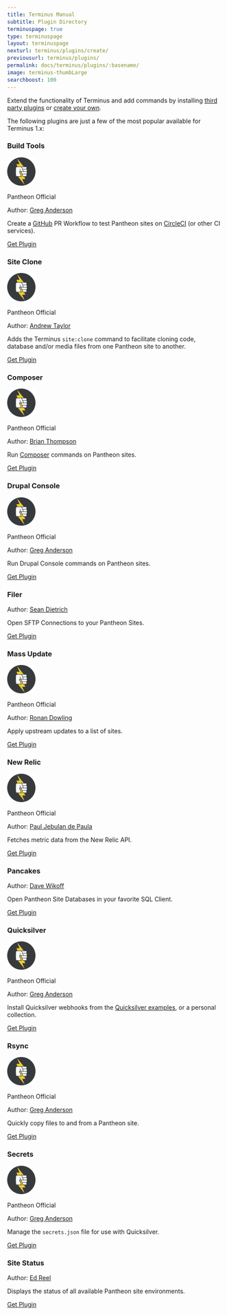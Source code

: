 ```yaml
---
title: Terminus Manual
subtitle: Plugin Directory
terminuspage: true
type: terminuspage
layout: terminuspage
nexturl: terminus/plugins/create/
previousurl: terminus/plugins/
permalink: docs/terminus/plugins/:basename/
image: terminus-thumbLarge
searchboost: 100
---
```

Extend the functionality of Terminus and add commands by installing <a href="https://github.com/terminus-plugin-project">third party plugins</a> or <a href="https://pantheon.io/docs/terminus/plugins/create">create your own</a>.

The following plugins are just a few of the most popular available for Terminus 1.x:

<div class="flex-panel-group">
  <div class="flex-panel-item">
    <div class="flex-panel-body">
      <div class="flex-panel-title">
        <h3 class="plugin-title">Build Tools</h3>
        <div class="pantheon-official">
          <img alt="Official Pantheon Plugin" src="/source/docs/assets/images/official-plugin.svg" class="main-topic-info__plugin-image" >
          <p class="pantheon-official">Pantheon Official</p>
        </div>
      </div>
      <p class="topic-info__description">Author: <a href="https://github.com/greg-1-anderson">Greg Anderson</a></p>
      <p class="topic-info__description">Create a <a href="https://github.com">GitHub</a> PR Workflow to test Pantheon sites on <a href="https://circleci.com/">CircleCI</a> (or other CI services).</p>
      <a href="https://github.com/pantheon-systems/terminus-build-tools-plugin" class="btn-primary btn get-plugin">Get Plugin</a>
    </div>
  </div>
  <div class="flex-panel-item">
    <div class="flex-panel-body">
      <div class="flex-panel-title">
        <h3 class="plugin-title">Site Clone</h3>
        <div class="pantheon-official">
          <img alt="Official Pantheon Plugin" src="/source/docs/assets/images/official-plugin.svg" class="main-topic-info__plugin-image" >
          <p class="pantheon-official">Pantheon Official</p>
        </div>
      </div>
      <p class="topic-info__description">Author: <a href="https://github.comataylorme">Andrew Taylor</a></p>
      <p class="topic-info__description">Adds the Terminus <code>site:clone</code> command to facilitate cloning code, database and/or media files from one Pantheon site to another.</p>
      <a href="https://github.com/pantheon-systems/terminus-site-clone-plugin" class="btn-primary btn get-plugin">Get Plugin</a>
    </div>
  </div>
  <div class="flex-panel-item">
    <div class="flex-panel-body">
      <div class="flex-panel-title">
        <h3 class="plugin-title">Composer</h3>
        <div class="pantheon-official">
        <img alt="Official Pantheon Plugin" src="/source/docs/assets/images/official-plugin.svg" class="main-topic-info__plugin-image" >
          <p class="pantheon-official">Pantheon Official</p>
        </div>
      </div>
      <p class="topic-info__description">Author: <a href="https://github.com/rvtraveller">Brian Thompson</a></p>
      <p class="topic-info__description">Run <a href="https://getcomposer.org/">Composer</a> commands on Pantheon sites.</p>
      <a href="https://github.com/pantheon-systems/terminus-composer-plugin" class="btn-primary btn get-plugin">Get Plugin</a>
    </div>
  </div>
  <div class="flex-panel-item">
    <div class="flex-panel-body">
      <div class="flex-panel-title">
        <h3 class="plugin-title">Drupal Console</h3>
        <div class="pantheon-official">
        <img alt="Official Pantheon Plugin" src="/source/docs/assets/images/official-plugin.svg" class="main-topic-info__plugin-image" >
          <p class="pantheon-official">Pantheon Official</p>
        </div>
      </div>
      <p class="topic-info__description">Author: <a href="https://github.com/greg-1-anderson">Greg Anderson</a></p>
      <p class="topic-info__description">Run Drupal Console commands on Pantheon sites.</p>
      <a href="https://github.com/pantheon-systems/terminus-drupal-console-plugin" class="btn-primary btn get-plugin">Get Plugin</a>
    </div>
  </div>
  <div class="flex-panel-item">
    <div class="flex-panel-body">
      <div class="flex-panel-title">
        <h3 class="plugin-title">Filer</h3>
      </div>
      <p class="topic-info__description">Author: <a href="https://github.com/sean-e-dietrich">Sean Dietrich</a></p>
      <p class="topic-info__description">Open SFTP Connections to your Pantheon Sites.</p>
      <a href="https://github.com/terminus-plugin-project/terminus-filer-plugin" class="btn-primary btn get-plugin">Get Plugin</a>
    </div>
  </div>
  <div class="flex-panel-item">
    <div class="flex-panel-body">
      <div class="flex-panel-title">
        <h3 class="plugin-title">Mass Update</h3>
        <div class="pantheon-official">
        <img alt="Official Pantheon Plugin" src="/source/docs/assets/images/official-plugin.svg" class="main-topic-info__plugin-image" >
          <p class="pantheon-official">Pantheon Official</p>
        </div>
      </div>
      <p class="topic-info__description">Author: <a href="https://github.com/ronan">Ronan Dowling</a></p>
      <p class="topic-info__description">Apply upstream updates to a list of sites.</p>
      <a href="https://github.com/pantheon-systems/terminus-mass-update" class="btn-primary btn get-plugin">Get Plugin</a>
    </div>
  </div>
  <div class="flex-panel-item">
    <div class="flex-panel-body">
      <div class="flex-panel-title">
        <h3 class="plugin-title">New Relic</h3>
        <div class="pantheon-official">
        <img alt="Official Pantheon Plugin" src="/source/docs/assets/images/official-plugin.svg" class="main-topic-info__plugin-image" >
          <p class="pantheon-official">Pantheon Official</p>
        </div>
      </div>
      <p class="topic-info__description">Author: <a href="https://github.com/fusionx1">Paul Jebulan de Paula</a></p>
      <p class="topic-info__description">Fetches metric data from the New Relic API.</p>
      <a href="https://github.com/pantheon-systems/terminus-newrelic-data-plugin" class="btn-primary btn get-plugin">Get Plugin</a>
    </div>
  </div>
  <div class="flex-panel-item">
    <div class="flex-panel-body">
      <div class="flex-panel-title">
        <h3 class="plugin-title">Pancakes</h3>
      </div>
      <p class="topic-info__description">Author: <a href="https://github.com/derimagia">Dave Wikoff</a></p>
      <p class="topic-info__description">Open Pantheon Site Databases in your favorite SQL Client.</p>
      <a href="https://github.com/terminus-plugin-project/terminus-pancakes-plugin" class="btn-primary btn get-plugin">Get Plugin</a>
    </div>
  </div>
  <div class="flex-panel-item">
    <div class="flex-panel-body">
      <div class="flex-panel-title">
        <h3 class="plugin-title">Quicksilver</h3>
        <div class="pantheon-official">
        <img alt="Official Pantheon Plugin" src="/source/docs/assets/images/official-plugin.svg" class="main-topic-info__plugin-image" >
          <p class="pantheon-official">Pantheon Official</p>
        </div>
      </div>
      <p class="topic-info__description">Author: <a href="https://github.com/greg-1-anderson">Greg Anderson</a></p>
      <p class="topic-info__description">Install Quicksilver webhooks from the <a href="https://github.com/pantheon-systems/quicksilver-examples">Quicksilver examples</a>, or a personal collection.</p>
      <a href="https://github.com/pantheon-systems/terminus-quicksilver-plugin" class="btn-primary btn get-plugin">Get Plugin</a>
    </div>
  </div>
  <div class="flex-panel-item">
    <div class="flex-panel-body">
      <div class="flex-panel-title">
        <h3 class="plugin-title">Rsync</h3>
        <div class="pantheon-official">
        <img alt="Official Pantheon Plugin" src="/source/docs/assets/images/official-plugin.svg" class="main-topic-info__plugin-image" >
          <p class="pantheon-official">Pantheon Official</p>
        </div>
      </div>
      <p class="topic-info__description">Author: <a href="https://github.com/greg-1-anderson">Greg Anderson</a></p>
      <p class="topic-info__description">Quickly copy files to and from a Pantheon site.</p>
      <a href="https://github.com/pantheon-systems/terminus-rsync-plugin" class="btn-primary btn get-plugin">Get Plugin</a>
    </div>
  </div>
  <div class="flex-panel-item">
    <div class="flex-panel-body">
      <div class="flex-panel-title">
        <h3 class="plugin-title">Secrets</h3>
        <div class="pantheon-official">
        <img alt="Official Pantheon Plugin" src="/source/docs/assets/images/official-plugin.svg" class="main-topic-info__plugin-image" >
          <p class="pantheon-official">Pantheon Official</p>
        </div>
      </div>
      <p class="topic-info__description">Author: <a href="https://github.com/greg-1-anderson">Greg Anderson</a></p>
      <p class="topic-info__description">Manage the <code>secrets.json</code> file for use with Quicksilver.</p>
      <a href="https://github.com/pantheon-systems/terminus-secrets-plugin" class="btn-primary btn get-plugin">Get Plugin</a>
    </div>
  </div>
  <div class="flex-panel-item">
    <div class="flex-panel-body">
      <h3 class="plugin-title">Site Status</h3>
      <p class="topic-info__description">Author: <a href="https://github.com/uberhacker">Ed Reel</a></p>
      <p class="topic-info__description">Displays the status of all available Pantheon site environments.</p>
      <a href="https://github.com/terminus-plugin-project/terminus-site-status-plugin" class="btn-primary btn get-plugin">Get Plugin</a>
    </div>
  </div>
</div>
